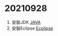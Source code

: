 # 20210928
1. 安裝JDK [JAVA](https://www.oracle.com/tw/java/technologies/javase/javase8-archive-downloads.html)
2. 安裝Eclipse [Ecplipse](https://www.eclipse.org/downloads/)
